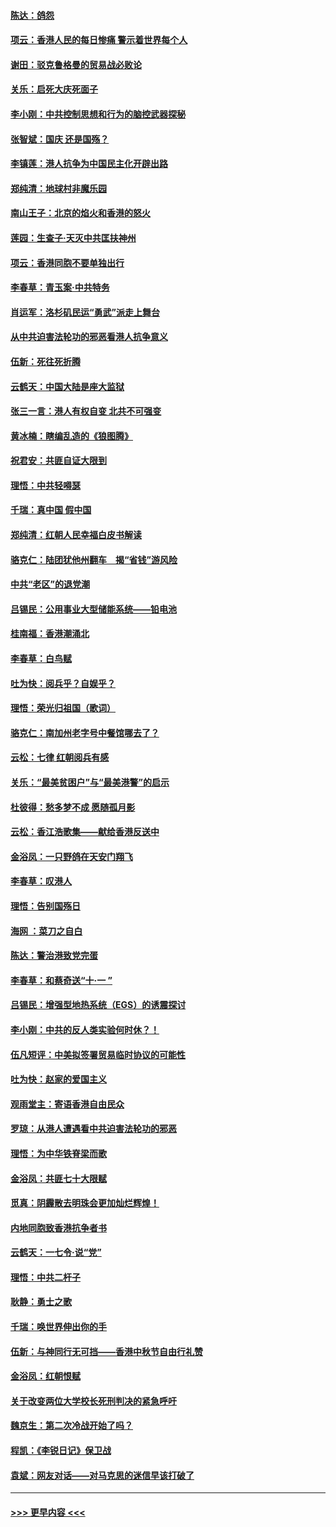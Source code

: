 #### [陈达：鸽怨](../pages/nsc993/n11561879.md?t=10021011) 
#### [项云：香港人民的每日惨痛  警示着世界每个人](../pages/nsc993/n11559273.md?t=10021011) 
#### [谢田：驳克鲁格曼的贸易战必败论](../pages/nsc993/n11555840.md?t=10021011) 
#### [关乐：启死大庆死面子](../pages/nsc993/n11556823.md?t=10021011) 
#### [李小刚：中共控制思想和行为的脑控武器探秘](../pages/nsc993/n11556776.md?t=10021011) 
#### [张智斌：国庆  还是国殇？](../pages/nsc993/n11556617.md?t=10021011) 
#### [李镇莲：港人抗争为中国民主化开辟出路](../pages/nsc993/n11556570.md?t=10021011) 
#### [郑纯清：地球村非魔乐园](../pages/nsc993/n11555415.md?t=10021011) 
#### [南山王子：北京的焰火和香港的怒火](../pages/nsc993/n11555318.md?t=10021011) 
#### [莲园：生查子·天灭中共匡扶神州](../pages/nsc993/n11555302.md?t=10021011) 
#### [项云：香港同胞不要单独出行](../pages/nsc993/n11555276.md?t=10021011) 
#### [李春草：青玉案‧中共特务](../pages/nsc993/n11552356.md?t=10021011) 
#### [肖运军：洛杉矶民运“勇武”派走上舞台](../pages/nsc993/n11551595.md?t=10021011) 
#### [从中共迫害法轮功的邪恶看港人抗争意义](../pages/nsc993/n11540858.md?t=10021011) 
#### [伍新：死往死折腾](../pages/nsc993/n11550174.md?t=10021011) 
#### [云鹤天：中国大陆是座大监狱](../pages/nsc993/n11550155.md?t=10021011) 
#### [张三一言：港人有权自变 北共不可强变](../pages/nsc993/n11550132.md?t=10021011) 
#### [黄冰楠：瞎编乱造的《狼图腾》](../pages/nsc993/n11550082.md?t=10021011) 
#### [祝君安：共匪自证大限到](../pages/nsc993/n11550041.md?t=10021011) 
#### [理悟：中共轻嘚瑟](../pages/nsc993/n11547978.md?t=10021011) 
#### [千瑞：真中国 假中国](../pages/nsc993/n11547865.md?t=10021011) 
#### [郑纯清：红朝人民幸福白皮书解读](../pages/nsc993/n11547499.md?t=10021011) 
#### [骆克仁：陆团犹他州翻车　揭“省钱”游风险](../pages/nsc993/n11546977.md?t=10021011) 
#### [中共“老区”的退党潮](../pages/nsc993/n11545995.md?t=10021011) 
#### [吕锡民：公用事业大型储能系统——铅电池](../pages/nsc993/n11545701.md?t=10021011) 
#### [桂南福：香港潮涌北](../pages/nsc993/n11545682.md?t=10021011) 
#### [李春草：白鸟赋](../pages/nsc993/n11545663.md?t=10021011) 
#### [吐为快：阅兵乎？自娱乎？](../pages/nsc993/n11545625.md?t=10021011) 
#### [理悟：荣光归祖国（歌词）](../pages/nsc993/n11545616.md?t=10021011) 
#### [骆克仁：南加州老字号中餐馆哪去了？](../pages/nsc993/n11545120.md?t=10021011) 
#### [云松：七律 红朝阅兵有感](../pages/nsc993/n11542394.md?t=10021011) 
#### [关乐：“最美贫困户”与“最美港警”的启示](../pages/nsc993/n11542252.md?t=10021011) 
#### [杜彼得：愁多梦不成 愿随孤月影](../pages/nsc993/n11540296.md?t=10021011) 
#### [云松：香江浩歌集——献给香港反送中](../pages/nsc993/n11540149.md?t=10021011) 
#### [金浴凤：一只野鸽在天安门翔飞](../pages/nsc993/n11540280.md?t=10021011) 
#### [李春草：叹港人](../pages/nsc993/n11540119.md?t=10021011) 
#### [理悟：告别国殇日](../pages/nsc993/n11539610.md?t=10021011) 
#### [海网 ：菜刀之自白](../pages/nsc993/n11539597.md?t=10021011) 
#### [陈达：警治港致党完蛋](../pages/nsc993/n11538127.md?t=10021011) 
#### [李春草：和蔡奇送“十·一 ”](../pages/nsc993/n11537810.md?t=10021011) 
#### [吕锡民：增强型地热系统（EGS）的诱震探讨](../pages/nsc993/n11537765.md?t=10021011) 
#### [李小刚：中共的反人类实验何时休？！](../pages/nsc993/n11537669.md?t=10021011) 
#### [伍凡短评：中美拟签署贸易临时协议的可能性](../pages/nsc993/n11536773.md?t=10021011) 
#### [吐为快：赵家的爱国主义](../pages/nsc993/n11536750.md?t=10021011) 
#### [观雨堂主：寄语香港自由民众](../pages/nsc993/n11536735.md?t=10021011) 
#### [罗琼：从港人遭遇看中共迫害法轮功的邪恶](../pages/nsc993/n11507862.md?t=10021011) 
#### [理悟：为中华铁脊梁而歌](../pages/nsc993/n11534458.md?t=10021011) 
#### [金浴凤：共匪七十大限赋](../pages/nsc993/n11534434.md?t=10021011) 
#### [觅真：阴霾散去明珠会更加灿烂辉煌！](../pages/nsc993/n11531858.md?t=10021011) 
#### [内地同胞致香港抗争者书](../pages/nsc993/n11531645.md?t=10021011) 
#### [云鹤天：一七令‧说“党”](../pages/nsc993/n11529099.md?t=10021011) 
#### [理悟：中共二杆子](../pages/nsc993/n11529046.md?t=10021011) 
#### [耿静：勇士之歌](../pages/nsc993/n11527562.md?t=10021011) 
#### [千瑞：唤世界伸出你的手](../pages/nsc993/n11526942.md?t=10021011) 
#### [伍新：与神同行无可挡——香港中秋节自由行礼赞](../pages/nsc993/n11526801.md?t=10021011) 
#### [金浴凤：红朝恨赋](../pages/nsc993/n11524312.md?t=10021011) 
#### [关于改变两位大学校长死刑判决的紧急呼吁](../pages/nsc993/n11524103.md?t=10021011) 
#### [魏京生：第二次冷战开始了吗？](../pages/nsc993/n11524023.md?t=10021011) 
#### [程凯：《李锐日记》保卫战](../pages/nsc993/n11522922.md?t=10021011) 
#### [袁斌：网友对话——对马克思的迷信早该打破了](../pages/nsc993/n11522561.md?t=10021011) 

----
#### [ >>> 更早内容 <<< ](../indexes/nsc993-earlier.md)
